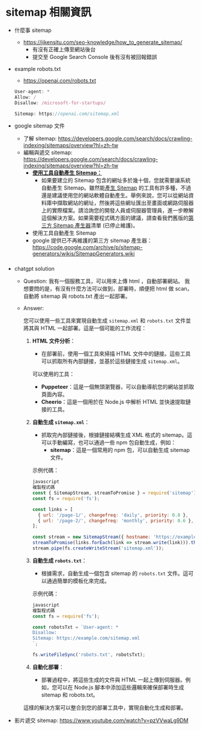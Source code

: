 # sitemap 相關資訊
- 什麼事 sitemap
    - https://jikensitu.com/seo-knowledge/how_to_generate_sitemap/
        - 有沒有正確上傳至網站後台
        - 提交至 Google Search Console 後有沒有被回報錯誤
- example robots.txt
    - https://openai.com/robots.txt
    
    ```jsx
    User-agent: *
    Allow: /
    Disallow: /microsoft-for-startups/
    
    Sitemap: https://openai.com/sitemap.xml
    ```
    
- google sitemap 文件
    - 了解 sitemap: https://developers.google.com/search/docs/crawling-indexing/sitemaps/overview?hl=zh-tw
    - 編輯與遞交 sitemap: https://developers.google.com/search/docs/crawling-indexing/sitemaps/overview?hl=zh-tw
        - [**使用工具自動產生 Sitemap：**](https://developers.google.com/search/docs/crawling-indexing/sitemaps/build-sitemap?hl=zh-tw#autositemap)
            - 如果要建立的 Sitemap 包含的網址多於幾十個，您就需要讓系統自動產生 Sitemap。雖然能[產生 Sitemap](https://www.google.com/search?q=generate+sitemap&hl=zh-tw) 的工具有許多種，不過還是建議使用您的網站軟體自動產生。舉例來說，您可以從網站資料庫中擷取網站的網址，然後將這些網址匯出至畫面或網路伺服器上的實際檔案。請洽詢您的開發人員或伺服器管理員，進一步瞭解這個解決方案。如果需要程式碼方面的建議，請查看我們舊版的[第三方 Sitemap 產生器](http://code.google.com/p/sitemap-generators/wiki/SitemapGenerators?hl=zh-tw)清單 (已停止維護)。
        - 使用工具自動產生 Sitemap
        - google 提供已不再維護的第三方 sitemap 產生器：https://code.google.com/archive/p/sitemap-generators/wikis/SitemapGenerators.wiki
    
    ### 
    
- chatgpt solution
    - Question: 我有一個服務工具，可以用來上傳 html ，自動部署網站。
    我想要問的是，有沒有什麼方法可以做到，部署時，順便把 html 做 scan，自動將 sitemap 與 robots.txt 產出一起部署。
    - Answer:
        
        您可以使用一些工具來實現自動生成 `sitemap.xml` 和 `robots.txt` 文件並將其與 HTML 一起部署。這是一個可能的工作流程：
        
        1. **HTML 文件分析**：
            - 在部署前，使用一個工具來掃描 HTML 文件中的鏈接。這些工具可以抓取所有內部鏈接，並基於這些鏈接生成 `sitemap.xml`。
            
            可以使用的工具：
            
            - **Puppeteer**：這是一個無頭瀏覽器，可以自動導航您的網站並抓取頁面內容。
            - **Cheerio**：這是一個用於在 Node.js 中解析 HTML 並快速提取鏈接的工具。
        2. **自動生成 `sitemap.xml`**：
            - 抓取完內部鏈接後，根據鏈接結構生成 XML 格式的 sitemap。這可以手動編寫，也可以通過一些 npm 包自動生成，例如：
                - **sitemap**：這是一個常用的 npm 包，可以自動生成 sitemap 文件。
            
            示例代碼：
            
            ```jsx
            javascript
            複製程式碼
            const { SitemapStream, streamToPromise } = require('sitemap');
            const fs = require('fs');
            
            const links = [
              { url: '/page-1/', changefreq: 'daily', priority: 0.8 },
              { url: '/page-2/', changefreq: 'monthly', priority: 0.6 },
            ];
            
            const stream = new SitemapStream({ hostname: 'https://example.com' });
            streamToPromise(links.forEach(link => stream.write(link))).then(() => stream.end());
            stream.pipe(fs.createWriteStream('sitemap.xml'));
            
            ```
            
        3. **自動生成 `robots.txt`**：
            - 根據需求，自動生成一個包含 sitemap 的 `robots.txt` 文件。這可以通過簡單的模板化來完成。
            
            示例代碼：
            
            ```jsx
            javascript
            複製程式碼
            const fs = require('fs');
            
            const robotsTxt = `User-agent: *
            Disallow:
            Sitemap: https://example.com/sitemap.xml
            `;
            
            fs.writeFileSync('robots.txt', robotsTxt);
            
            ```
            
        4. **自動化部署**：
            - 部署過程中，將這些生成的文件與 HTML 一起上傳到伺服器。例如，您可以在 Node.js 腳本中添加這些邏輯來確保部署時生成 sitemap 和 robots.txt。
        
        這樣的解決方案可以整合到您的部署工具中，實現自動化生成和部署。
        
- 影片遞交 sitemap: https://www.youtube.com/watch?v=pzVVwaLg9DM